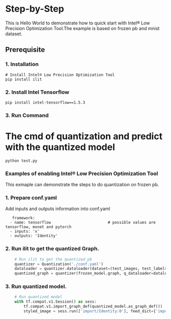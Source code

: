Step-by-Step
============

This is Hello World to demonstrate how to quick start with Intel® Low Precision Optimization Tool.The example is based on frozen pb and mnist dataset.


## Prerequisite

### 1. Installation
```Shell
# Install Intel® Low Precision Optimization Tool
pip install ilit
```
### 2. Install Intel Tensorflow
```shell
pip install intel-tensorflow==1.5.3
```
### 3. Run Command
  # The cmd of quantization and predict with the quantized model 
  ```Shell
  python test.py 
  ```
### Examples of enabling Intel® Low Precision Optimization Tool 
This exmaple can demonstrate the steps to do quantization on frozen pb. 
### 1. Prepare conf.yaml  
Add inputs and outputs information into conf.yaml
```
   framework:
  - name: tensorflow                         # possible values are tensorflow, mxnet and pytorch
  - inputs: 'x'                               
  - outputs: 'Identity'
```
### 2. Run ilit to get the quantized Graph. 
```PyThon
    # Run ilit to get the quantized pb
    quantizer = Quantization('./conf.yaml')
    dataloader = quantizer.dataloader(dataset=(test_images, test_labels))
    quantized_graph = quantizer(frozen_model.graph, q_dataloader=dataloader, eval_func=eval_func)
```
### 3. Run quantized model.
```PyThon
    # Run quantized model 
    with tf.compat.v1.Session() as sess:
        tf.compat.v1.import_graph_def(quantized_model.as_graph_def())
        styled_image = sess.run(['import/Identity:0'], feed_dict={'import/x:0':test_images})

```
 
